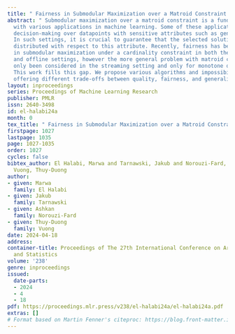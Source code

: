 ```yaml
---
title: " Fairness in Submodular Maximization over a Matroid Constraint "
abstract: " Submodular maximization over a matroid constraint is a fundamental problem
  with various applications in machine learning. Some of these applications involve
  decision-making over datapoints with sensitive attributes such as gender or race.
  In such settings, it is crucial to guarantee that the selected solution is fairly
  distributed with respect to this attribute. Recently, fairness has been investigated
  in submodular maximization under a cardinality constraint in both the streaming
  and offline settings, however the more general problem with matroid constraint has
  only been considered in the streaming setting and only for monotone objectives.
  This work fills this gap. We propose various algorithms and impossibility results
  offering different trade-offs between quality, fairness, and generality. "
layout: inproceedings
series: Proceedings of Machine Learning Research
publisher: PMLR
issn: 2640-3498
id: el-halabi24a
month: 0
tex_title: " Fairness in Submodular Maximization over a Matroid Constraint "
firstpage: 1027
lastpage: 1035
page: 1027-1035
order: 1027
cycles: false
bibtex_author: El Halabi, Marwa and Tarnawski, Jakub and Norouzi-Fard, Ashkan and
  Vuong, Thuy-Duong
author:
- given: Marwa
  family: El Halabi
- given: Jakub
  family: Tarnawski
- given: Ashkan
  family: Norouzi-Fard
- given: Thuy-Duong
  family: Vuong
date: 2024-04-18
address:
container-title: Proceedings of The 27th International Conference on Artificial Intelligence
  and Statistics
volume: '238'
genre: inproceedings
issued:
  date-parts:
  - 2024
  - 4
  - 18
pdf: https://proceedings.mlr.press/v238/el-halabi24a/el-halabi24a.pdf
extras: []
# Format based on Martin Fenner's citeproc: https://blog.front-matter.io/posts/citeproc-yaml-for-bibliographies/
---
```

